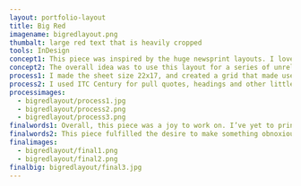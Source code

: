 ```yaml
---
layout: portfolio-layout
title: Big Red
imagename: bigredlayout.png
thumbalt: large red text that is heavily cropped
tools: InDesign
concept1: This piece was inspired by the huge newsprint layouts. I love the idea of having a magazine, which usually makes great use of the space, and a newspaper that takes up every inch possible, and reversing it.
concept2: The overall idea was to use this layout for a series of unrelated articles, and have it work together and cope with each article need.
process1: I made the sheet size 22x17, and created a grid that made use of the space—and that fit the enormous cap height, and allowed for columns to fit comfortably. I used Futura for the titles and copy, and because of its wonderful even tendencies, I was able to fully justify the type without fighting the font or columns.
process2: I used ITC Century for pull quotes, headings and other little details.  The most interesting part was the colour. I did the red and black as Pantone colours, in order to allow for the transparency. This would increase the readability of the body copy overtop of the title or quote.
processimages:
  - bigredlayout/process1.jpg
  - bigredlayout/process2.png
  - bigredlayout/process3.png
finalwords1: Overall, this piece was a joy to work on. I’ve yet to print it on a sheet of newsprint, but I look forward to it!
finalwords2: This piece fulfilled the desire to make something obnoxiously large and bold, and something that demanded attention no matter what article was in place.
finalimages:
  - bigredlayout/final1.png
  - bigredlayout/final2.png
finalbig: bigredlayout/final3.jpg
---
```

